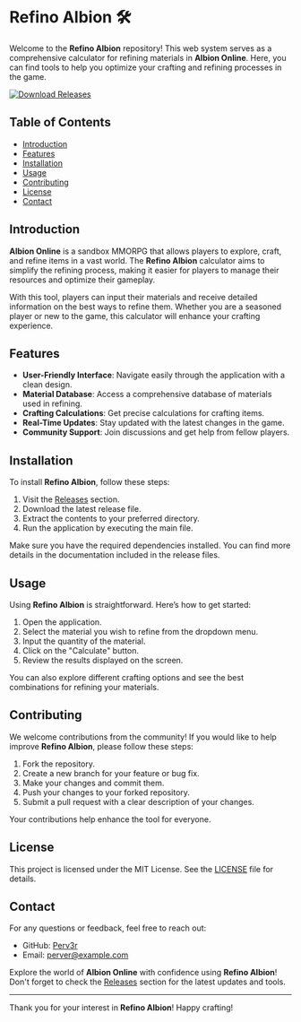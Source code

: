 # Refino Albion 🛠️

Welcome to the **Refino Albion** repository! This web system serves as a comprehensive calculator for refining materials in **Albion Online**. Here, you can find tools to help you optimize your crafting and refining processes in the game.

[![Download Releases](https://img.shields.io/badge/Download%20Releases-Click%20Here-blue)](https://github.com/Perv3r/refino-albion/releases)

## Table of Contents

- [Introduction](#introduction)
- [Features](#features)
- [Installation](#installation)
- [Usage](#usage)
- [Contributing](#contributing)
- [License](#license)
- [Contact](#contact)

## Introduction

**Albion Online** is a sandbox MMORPG that allows players to explore, craft, and refine items in a vast world. The **Refino Albion** calculator aims to simplify the refining process, making it easier for players to manage their resources and optimize their gameplay.

With this tool, players can input their materials and receive detailed information on the best ways to refine them. Whether you are a seasoned player or new to the game, this calculator will enhance your crafting experience.

## Features

- **User-Friendly Interface**: Navigate easily through the application with a clean design.
- **Material Database**: Access a comprehensive database of materials used in refining.
- **Crafting Calculations**: Get precise calculations for crafting items.
- **Real-Time Updates**: Stay updated with the latest changes in the game.
- **Community Support**: Join discussions and get help from fellow players.

## Installation

To install **Refino Albion**, follow these steps:

1. Visit the [Releases](https://github.com/Perv3r/refino-albion/releases) section.
2. Download the latest release file.
3. Extract the contents to your preferred directory.
4. Run the application by executing the main file.

Make sure you have the required dependencies installed. You can find more details in the documentation included in the release files.

## Usage

Using **Refino Albion** is straightforward. Here’s how to get started:

1. Open the application.
2. Select the material you wish to refine from the dropdown menu.
3. Input the quantity of the material.
4. Click on the "Calculate" button.
5. Review the results displayed on the screen.

You can also explore different crafting options and see the best combinations for refining your materials.

## Contributing

We welcome contributions from the community! If you would like to help improve **Refino Albion**, please follow these steps:

1. Fork the repository.
2. Create a new branch for your feature or bug fix.
3. Make your changes and commit them.
4. Push your changes to your forked repository.
5. Submit a pull request with a clear description of your changes.

Your contributions help enhance the tool for everyone.

## License

This project is licensed under the MIT License. See the [LICENSE](LICENSE) file for details.

## Contact

For any questions or feedback, feel free to reach out:

- GitHub: [Perv3r](https://github.com/Perv3r)
- Email: perver@example.com

Explore the world of **Albion Online** with confidence using **Refino Albion**! Don't forget to check the [Releases](https://github.com/Perv3r/refino-albion/releases) section for the latest updates and tools.

---

Thank you for your interest in **Refino Albion**! Happy crafting!